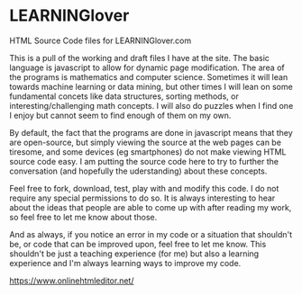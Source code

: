 LEARNINGlover
=============

HTML Source Code files for LEARNINGlover.com

This is a pull of the working and draft files I have at the site. The basic language is javascript to allow for dynamic page modification. The area of the programs is mathematics and computer science. Sometimes it will lean towards machine learning or data mining, but other times I will lean on some fundamental concets like data structures, sorting methods, or interesting/challenging math concepts. I will also do puzzles when I find one I enjoy but cannot seem to find enough of them on my own. 

By default, the fact that the programs are done in javascript means that they are open-source, but simply viewing the source at the web pages can be tiresome, and some devices (eg smartphones) do not make viewing HTML source code easy. I am putting the source code here to try to further the conversation (and hopefully the uderstanding) about these concepts.

Feel free to fork, download, test, play with and modify this code. I do not require any special permissions to do so. It is always interesting to hear about the ideas that people are able to come up with after reading my work, so feel free to let me know about those. 

And as always, if you notice an error in my code or a situation that shouldn't be, or code that can be improved upon, feel free to let me know. This shouldn't be just a teaching experience (for me) but also a learning experience and I'm always learning ways to improve my code. 

https://www.onlinehtmleditor.net/
